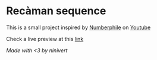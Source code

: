 # Recàman sequence

This is a small project inspired by [Numberphile](https://www.youtube.com/watch?v=FGC5TdIiT9U) on [Youtube](https://www.youtube.com/channel/UCoxcjq-8xIDTYp3uz647V5A)

Check a live preview at this [link](https://htmlpreview.github.io/?https://github.com/ninivert/Recaman-Sequence/blob/master/index.html)

*Made with <3 by ninivert*
